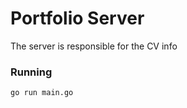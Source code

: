 # Portfolio Server
The server is responsible for the CV info

### Running
```bash
go run main.go
```